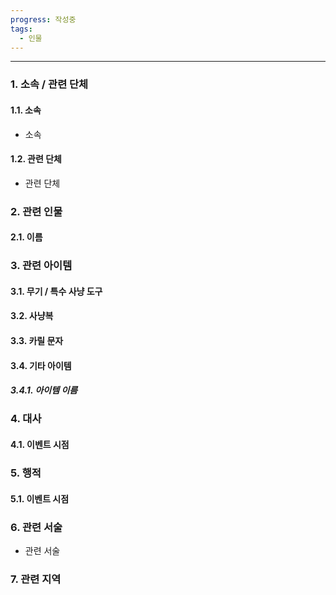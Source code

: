```yaml
---
progress: 작성중
tags:
  - 인물
---
```

---
### 1. 소속 / 관련 단체
#### 1.1. 소속
- 소속
#### 1.2. 관련 단체
- 관련 단체
### 2. 관련 인물
#### 2.1. 이름

### 3. 관련 아이템
#### 3.1. 무기 / 특수 사냥 도구
#### 3.2. 사냥복 
#### 3.3. 카릴 문자
#### 3.4. 기타 아이템
##### 3.4.1. 아이템 이름

### 4. 대사
#### 4.1. 이벤트 시점

### 5. 행적
#### 5.1. 이벤트 시점

### 6. 관련 서술
- 관련 서술
### 7. 관련 지역